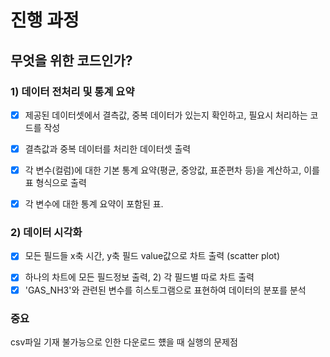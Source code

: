 # 진행 과정
##  무엇을 위한 코드인가?

### 1) 데이터 전처리 및 통계 요약

- [x] 제공된 데이터셋에서  결측값,  중복 데이터가 있는지 확인하고, 필요시 처리하는 코드를 작성
* [x] 결측값과 중복 데이터를 처리한 데이터셋 출력 
- [x] 각 변수(컬럼)에 대한 기본 통계 요약(평균, 중앙값, 표준편차 등)을 계산하고, 이를 표 형식으로 출력 
* [x] 각 변수에 대한 통계 요약이 포함된 표. 
 
### 2) 데이터 시각화

- [x] 모든 필드들 x축 시간, y축 필드 value값으로 차트 출력 (scatter plot)
* [x]  하나의 차트에 모든 필드정보 출력, 2) 각 필드별 따로 차트 출력
* [x] 'GAS_NH3'와 관련된 변수를 히스토그램으로 표현하여 데이터의 분포를 분석

### 중요
csv파일 기재 불가능으로 인한 다운로드 헀을 때 실행의 문제점
